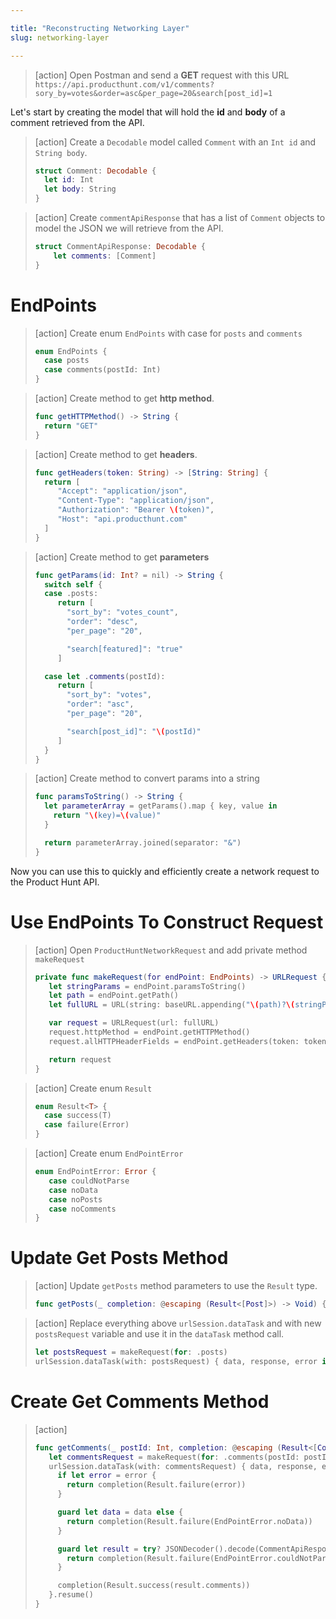 ```yaml
---

title: "Reconstructing Networking Layer"
slug: networking-layer

---
```


> [action]
> Open Postman and send a **GET** request with this URL
> `https://api.producthunt.com/v1/comments?sory_by=votes&order=asc&per_page=20&search[post_id]=1`

Let's start by creating the model that will hold the **id** and **body** of a comment retrieved from the API.

> [action]
> Create a `Decodable` model called `Comment` with an `Int id` and `String body`.
>
> ```swift
> struct Comment: Decodable {
>   let id: Int
>   let body: String
> }
> ```

> [action]
> Create `commentApiResponse` that has a list of `Comment` objects to model the JSON we will retrieve from the API.
>
> ```swift
> struct CommentApiResponse: Decodable {
>     let comments: [Comment]
> }
> ```

# EndPoints

> [action]
> Create enum `EndPoints` with case for `posts` and `comments`
>
> ```swift
> enum EndPoints {
>   case posts
>   case comments(postId: Int)
> }
> ```

> [action]
> Create method to get **http method**.
>
> ```swift
> func getHTTPMethod() -> String {
>   return "GET"
> }
> ```

> [action]
> Create method to get **headers**.
>
> ```swift
> func getHeaders(token: String) -> [String: String] {
>   return [
>      "Accept": "application/json",
>      "Content-Type": "application/json",
>      "Authorization": "Bearer \(token)",
>      "Host": "api.producthunt.com"
>   ]
> }
> ```

> [action]
> Create method to get **parameters**
>
> ```swift
> func getParams(id: Int? = nil) -> String {
>   switch self {
>   case .posts:
>      return [
>        "sort_by": "votes_count",
>        "order": "desc",
>        "per_page": "20",
>
>        "search[featured]": "true"
>      ]
>
>   case let .comments(postId):
>      return [
>        "sort_by": "votes",
>        "order": "asc",
>        "per_page": "20",
>
>        "search[post_id]": "\(postId)"
>      ]
>   }
> }
> ```

> [action]
> Create method to convert params into a string
>
> ```swift
> func paramsToString() -> String {
>   let parameterArray = getParams().map { key, value in
>     return "\(key)=\(value)"
>   }
>
>   return parameterArray.joined(separator: "&")
> }
> ```

Now you can use this to quickly and efficiently create a network request to the Product Hunt API.

# Use EndPoints To Construct Request

> [action]
> Open `ProductHuntNetworkRequest` and add private method `makeRequest`
>
> ```swift
> private func makeRequest(for endPoint: EndPoints) -> URLRequest {
>    let stringParams = endPoint.paramsToString()
>    let path = endPoint.getPath()
>    let fullURL = URL(string: baseURL.appending("\(path)?\(stringParams)"))!
>
>    var request = URLRequest(url: fullURL)
>    request.httpMethod = endPoint.getHTTPMethod()
>    request.allHTTPHeaderFields = endPoint.getHeaders(token: token)
>
>    return request
> }
> ```

> [action]
> Create enum `Result`
>
> ```swift
> enum Result<T> {
>   case success(T)
>   case failure(Error)
> }
> ```

> [action]
> Create enum `EndPointError`
>
> ```swift
> enum EndPointError: Error {
>    case couldNotParse
>    case noData
>    case noPosts
>    case noComments
> }
> ```

# Update Get Posts Method

> [action]
> Update `getPosts` method parameters to use the `Result` type.
>
> ```swift
> func getPosts(_ completion: @escaping (Result<[Post]>) -> Void) {
> ```

> [action]
> Replace everything above `urlSession.dataTask` and with new `postsRequest` variable and use it in the `dataTask` method call.
>
> ```swift
> let postsRequest = makeRequest(for: .posts)
> urlSession.dataTask(with: postsRequest) { data, response, error in
> ```

# Create Get Comments Method

> [action]
>
> ```swift
> func getComments(_ postId: Int, completion: @escaping (Result<[Comment]>) -> Void) {
>    let commentsRequest = makeRequest(for: .comments(postId: postId))
>    urlSession.dataTask(with: commentsRequest) { data, response, error in
>      if let error = error {
>        return completion(Result.failure(error))
>      }
>
>      guard let data = data else {
>        return completion(Result.failure(EndPointError.noData))
>      }
>
>      guard let result = try? JSONDecoder().decode(CommentApiResponse.self, from: data) else {
>        return completion(Result.failure(EndPointError.couldNotParse))
>      }
>
>      completion(Result.success(result.comments))
>    }.resume()
> }
> ```
